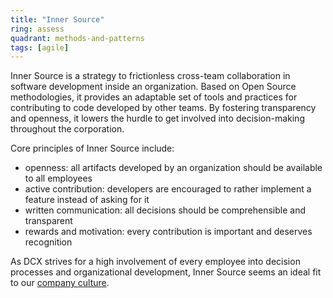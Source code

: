 ```yaml
---
title: "Inner Source"
ring: assess
quadrant: methods-and-patterns
tags: [agile]
---
```


Inner Source is a strategy to frictionless cross-team collaboration in software development inside an organization.
Based on Open Source methodologies, it provides an adaptable set of tools and practices for contributing to code
developed by other teams. By fostering transparency and openness, it lowers the hurdle to get involved into
decision-making throughout the corporation.

Core principles of Inner Source include:

- openness: all artifacts developed by an organization should be available to all employees
- active contribution: developers are encouraged to rather implement a feature instead of asking for it
- written communication: all decisions should be comprehensible and transparent
- rewards and motivation: every contribution is important and deserves recognition

As DCX strives for a high involvement of every employee into decision processes and organizational development, Inner
Source seems an ideal fit to our [company culture](https://www.DCX.com/en/career/how-we-work.html).
